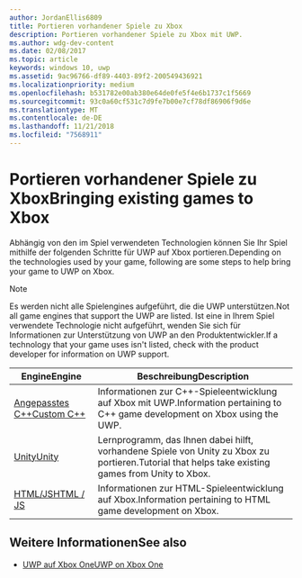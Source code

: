 ```yaml
---
author: JordanEllis6809
title: Portieren vorhandener Spiele zu Xbox
description: Portieren vorhandener Spiele zu Xbox mit UWP.
ms.author: wdg-dev-content
ms.date: 02/08/2017
ms.topic: article
keywords: windows 10, uwp
ms.assetid: 9ac96766-df89-4403-89f2-200549436921
ms.localizationpriority: medium
ms.openlocfilehash: b531782e00ab380e64de0fe5f4e6b1737c1f5669
ms.sourcegitcommit: 93c0a60cf531c7d9fe7b00e7cf78df86906f9d6e
ms.translationtype: MT
ms.contentlocale: de-DE
ms.lasthandoff: 11/21/2018
ms.locfileid: "7568911"
---
```

# <a name="bringing-existing-games-to-xbox"></a><span data-ttu-id="af30a-104">Portieren vorhandener Spiele zu Xbox</span><span class="sxs-lookup"><span data-stu-id="af30a-104">Bringing existing games to Xbox</span></span>


<span data-ttu-id="af30a-105">Abhängig von den im Spiel verwendeten Technologien können Sie Ihr Spiel mithilfe der folgenden Schritte für UWP auf Xbox portieren.</span><span class="sxs-lookup"><span data-stu-id="af30a-105">Depending on the technologies used by your game, following are some steps to help bring your game to UWP on Xbox.</span></span>

> [!NOTE]
> <span data-ttu-id="af30a-106">Es werden nicht alle Spielengines aufgeführt, die die UWP unterstützen.</span><span class="sxs-lookup"><span data-stu-id="af30a-106">Not all game engines that support the UWP are listed.</span></span> <span data-ttu-id="af30a-107">Ist eine in Ihrem Spiel verwendete Technologie nicht aufgeführt, wenden Sie sich für Informationen zur Unterstützung von UWP an den Produktentwickler.</span><span class="sxs-lookup"><span data-stu-id="af30a-107">If a technology that your game uses isn't listed, check with the product developer for information on UWP support.</span></span>

| <span data-ttu-id="af30a-108">Engine</span><span class="sxs-lookup"><span data-stu-id="af30a-108">Engine</span></span>      | <span data-ttu-id="af30a-109">Beschreibung</span><span class="sxs-lookup"><span data-stu-id="af30a-109">Description</span></span> |
|------------|-------------|
|[<span data-ttu-id="af30a-110">Angepasstes C++</span><span class="sxs-lookup"><span data-stu-id="af30a-110">Custom C++</span></span>](development-lanes-custom-cpp.md)| <span data-ttu-id="af30a-111">Informationen zur C++-Spieleentwicklung auf Xbox mit UWP.</span><span class="sxs-lookup"><span data-stu-id="af30a-111">Information pertaining to C++ game development on Xbox using the UWP.</span></span> |
|[<span data-ttu-id="af30a-112">Unity</span><span class="sxs-lookup"><span data-stu-id="af30a-112">Unity</span></span>](development-lanes-unity.md)| <span data-ttu-id="af30a-113">Lernprogramm, das Ihnen dabei hilft, vorhandene Spiele von Unity zu Xbox zu portieren.</span><span class="sxs-lookup"><span data-stu-id="af30a-113">Tutorial that helps take existing games from Unity to Xbox.</span></span> |
|[<span data-ttu-id="af30a-114">HTML/JS</span><span class="sxs-lookup"><span data-stu-id="af30a-114">HTML / JS</span></span>](development-lanes-html.md)| <span data-ttu-id="af30a-115">Informationen zur HTML-Spieleentwicklung auf Xbox.</span><span class="sxs-lookup"><span data-stu-id="af30a-115">Information pertaining to HTML game development on Xbox.</span></span> |

## <a name="see-also"></a><span data-ttu-id="af30a-116">Weitere Informationen</span><span class="sxs-lookup"><span data-stu-id="af30a-116">See also</span></span>

- [<span data-ttu-id="af30a-117">UWP auf Xbox One</span><span class="sxs-lookup"><span data-stu-id="af30a-117">UWP on Xbox One</span></span>](index.md)
